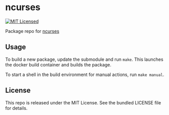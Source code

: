 ncurses
==========

[![MIT Licensed](http://img.shields.io/badge/license-MIT-green.svg)](https://tldrlegal.com/license/mit-license)

Package repo for [ncurses](http://invisible-island.net/ncurses/)

## Usage

To build a new package, update the submodule and run `make`. This launches the docker build container and builds the package.

To start a shell in the build environment for manual actions, run `make manual`.

## License

This repo is released under the MIT License. See the bundled LICENSE file for details.


